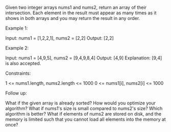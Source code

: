 Given two integer arrays nums1 and nums2, return an array of their
intersection. Each element in the result must appear as many times as it
shows in both arrays and you may return the result in any order.


Example 1:


Input: nums1 = [1,2,2,1], nums2 = [2,2]
Output: [2,2]


Example 2:


Input: nums1 = [4,9,5], nums2 = [9,4,9,8,4]
Output: [4,9]
Explanation: [9,4] is also accepted.



Constraints:


1 <= nums1.length, nums2.length <= 1000
0 <= nums1[i], nums2[i] <= 1000



Follow up:


What if the given array is already sorted? How would you optimize your
algorithm?
What if nums1's size is small compared to nums2's size? Which algorithm is
better?
What if elements of nums2 are stored on disk, and the memory is limited such
that you cannot load all elements into the memory at once?




